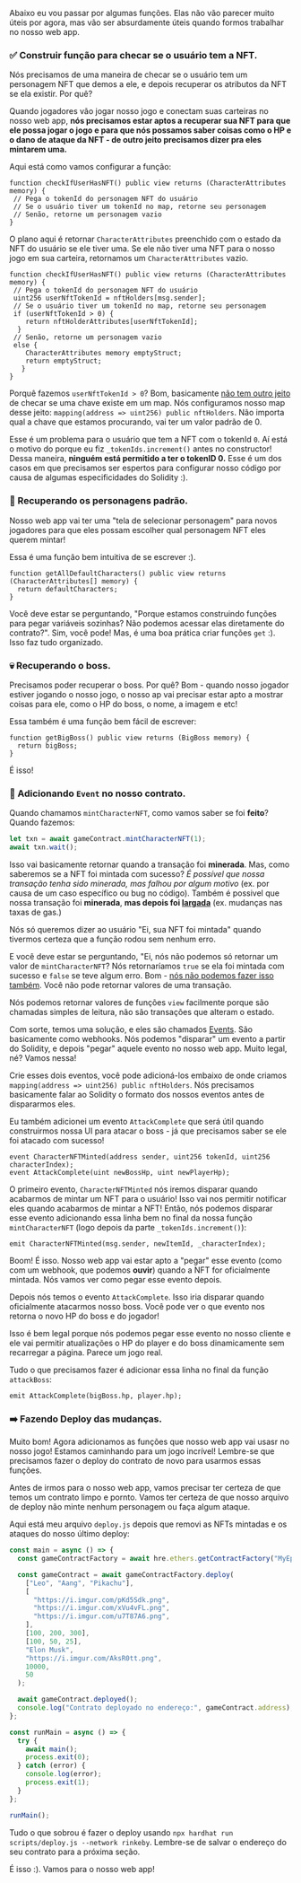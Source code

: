 Abaixo eu vou passar por algumas funções. Elas não vão parecer muito úteis por agora, mas vão ser absurdamente úteis quando formos trabalhar no nosso web app.

### ✅ Construir função para checar se o usuário tem a NFT.

Nós precisamos de uma maneira de checar se o usuário tem um personagem NFT que demos a ele, e depois recuperar os atributos da NFT se ela existir. Por quê?

Quando jogadores vão jogar nosso jogo e conectam suas carteiras no nosso web app, **nós precisamos estar aptos a recuperar sua NFT para que ele possa jogar o jogo e para que nós possamos saber coisas como o HP e o dano de ataque da NFT - de outro jeito precisamos dizer pra eles mintarem uma.**

Aqui está como vamos configurar a função:

```solidity
function checkIfUserHasNFT() public view returns (CharacterAttributes memory) {
 // Pega o tokenId do personagem NFT do usuário
 // Se o usuário tiver um tokenId no map, retorne seu personagem
 // Senão, retorne um personagem vazio
}
```

O plano aqui é retornar `CharacterAttributes` preenchido com o estado da NFT do usuário se ele tiver uma. Se ele não tiver uma NFT para o nosso jogo em sua carteira, retornamos um `CharacterAttributes` vazio.

```solidity
function checkIfUserHasNFT() public view returns (CharacterAttributes memory) {
 // Pega o tokenId do personagem NFT do usuário
 uint256 userNftTokenId = nftHolders[msg.sender];
 // Se o usuário tiver um tokenId no map, retorne seu personagem
 if (userNftTokenId > 0) {
    return nftHolderAttributes[userNftTokenId];
  }
 // Senão, retorne um personagem vazio
 else {
    CharacterAttributes memory emptyStruct;
    return emptyStruct;
   }
}
```

Porquê fazemos `userNftTokenId > 0`? Bom, basicamente [não tem outro jeito](https://ethereum.stackexchange.com/a/13029) de checar se uma chave existe em um map. Nós configuramos nosso map desse jeito: `mapping(address => uint256) public nftHolders`. Não importa qual a chave que estamos procurando, vai ter um valor padrão de 0.

Esse é um problema para o usuário que tem a NFT com o tokenId `0`. Aí está o motivo do porque eu fiz `_tokenIds.increment()` antes no constructor! Dessa maneira, **ninguém está permitido a ter o tokenID 0.** Esse é um dos casos em que precisamos ser espertos para configurar nosso código por causa de algumas especificidades do Solidity :).

### 🎃 Recuperando os personagens padrão.

Nosso web app vai ter uma "tela de selecionar personagem" para novos jogadores para que eles possam escolher qual personagem NFT eles querem mintar!

Essa é uma função bem intuitiva de se escrever :).

```solidity
function getAllDefaultCharacters() public view returns (CharacterAttributes[] memory) {
  return defaultCharacters;
}
```

Você deve estar se perguntando, "Porque estamos construindo funções para pegar variáveis sozinhas? Não podemos acessar elas diretamente do contrato?". Sim, você pode! Mas, é uma boa prática criar funções `get` :). Isso faz tudo organizado.

### 💀 Recuperando o boss.

Precisamos poder recuperar o boss. Por quê? Bom - quando nosso jogador estiver jogando o nosso jogo, o nosso ap vai precisar estar apto a mostrar coisas para ele, como o HP do boss, o nome, a imagem e etc!

Essa também é uma função bem fácil de escrever:

```solidity
function getBigBoss() public view returns (BigBoss memory) {
  return bigBoss;
}
```

É isso!

### 🧠 Adicionando `Event` no nosso contrato.

Quando chamamos `mintCharacterNFT`, como vamos saber se foi **feito**? Quando fazemos:

```javascript
let txn = await gameContract.mintCharacterNFT(1);
await txn.wait();
```

Isso vai basicamente retornar quando a transação foi **minerada**. Mas, como saberemos se a NFT foi mintada com sucesso? _É possível que nossa transação tenha sido minerada, mas falhou por algum motivo_ (ex. por causa de um caso específico ou bug no código). Também é possivel que nossa transação foi **minerada**, **mas depois foi [largada](https://www.reddit.com/r/ethereum/comments/m4mmy9/etherscan_dropped_my_transaction_why/)** (ex. mudanças nas taxas de gas.)

Nós só queremos dizer ao usuário "Ei, sua NFT foi mintada" quando tivermos certeza que a função rodou sem nenhum erro.

E você deve estar se perguntando, "Ei, nós não podemos só retornar um valor de `mintCharacterNFT`? Nós retornaríamos `true` se ela foi mintada com sucesso e `false` se teve algum erro. Bom - [nós não podemos fazer isso também](https://ethereum.stackexchange.com/a/88122). Você não pode retornar valores de uma transação.

Nós podemos retornar valores de funções `view` facilmente porque são chamadas simples de leitura, não são transações que alteram o estado.

Com sorte, temos uma solução, e eles são chamados [Events](https://ethereum.stackexchange.com/a/11232). São basicamente como webhooks. Nós podemos "disparar" um evento a partir do Solidity, e depois "pegar" aquele evento no nosso web app. Muito legal, né? Vamos nessa!

Crie esses dois eventos, você pode adicioná-los embaixo de onde criamos `mapping(address => uint256) public nftHolders`. Nós precisamos basicamente falar ao Solidity o formato dos nossos eventos antes de dispararmos eles.

Eu também adicionei um evento `AttackComplete` que será útil quando construirmos nossa UI para atacar o boss - já que precisamos saber se ele foi atacado com sucesso!

```solidity
event CharacterNFTMinted(address sender, uint256 tokenId, uint256 characterIndex);
event AttackComplete(uint newBossHp, uint newPlayerHp);
```

O primeiro evento, `CharacterNFTMinted` nós iremos disparar quando acabarmos de mintar um NFT para o usuário! Isso vai nos permitir notificar eles quando acabarmos de mintar a NFT! Então, nós podemos disparar esse evento adicionando essa linha bem no final da nossa função `mintCharacterNFT` (logo depois da parte `_tokenIds.increment()`):

```solidity
emit CharacterNFTMinted(msg.sender, newItemId, _characterIndex);
```

Boom! É isso. Nosso web app vai estar apto a "pegar" esse evento (como com um webhook, que podemos **ouvir**) quando a NFT for oficialmente mintada. Nós vamos ver como pegar esse evento depois.

Depois nós temos o evento `AttackComplete`. Isso iria disparar quando oficialmente atacarmos nosso boss. Você pode ver o que evento nos retorna o novo HP do boss e do jogador!

Isso é bem legal porque nós podemos pegar esse evento no nosso cliente e ele vai permitir atualizações o HP do player e do boss dinamicamente sem recarregar a página. Parece um jogo real.

Tudo o que precisamos fazer é adicionar essa linha no final da função `attackBoss`:

```solidity
emit AttackComplete(bigBoss.hp, player.hp);
```

### ➡️ Fazendo Deploy das mudanças.

Muito bom! Agora adicionamos as funções que nosso web app vai usasr no nosso jogo! Estamos caminhando para um jogo incrível! Lembre-se que precisamos fazer o deploy do contrato de novo para usarmos essas funções.

Antes de irmos para o nosso web app, vamos precisar ter certeza de que temos um contrato limpo e pornto. Vamos ter certeza de que nosso arquivo de deploy não minte nenhum personagem ou faça algum ataque.

Aqui está meu arquivo `deploy.js` depois que removi as NFTs mintadas e os ataques do nosso último deploy:

```javascript
const main = async () => {
  const gameContractFactory = await hre.ethers.getContractFactory("MyEpicGame");

  const gameContract = await gameContractFactory.deploy(
    ["Leo", "Aang", "Pikachu"],
    [
      "https://i.imgur.com/pKd5Sdk.png",
      "https://i.imgur.com/xVu4vFL.png",
      "https://i.imgur.com/u7T87A6.png",
    ],
    [100, 200, 300],
    [100, 50, 25],
    "Elon Musk",
    "https://i.imgur.com/AksR0tt.png",
    10000,
    50
  );

  await gameContract.deployed();
  console.log("Contrato deployado no endereço:", gameContract.address);
};

const runMain = async () => {
  try {
    await main();
    process.exit(0);
  } catch (error) {
    console.log(error);
    process.exit(1);
  }
};

runMain();
```

Tudo o que sobrou é fazer o deploy usando `npx hardhat run scripts/deploy.js --network rinkeby`. Lembre-se de salvar o endereço do seu contrato para a próxima seção.

É isso :). Vamos para o nosso web app!